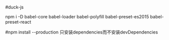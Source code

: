 #duck-js

npm i -D babel-core babel-loader babel-polyfill babel-preset-es2015 babel-preset-react

#npm install --production 只安装dependencies而不安装devDependencies